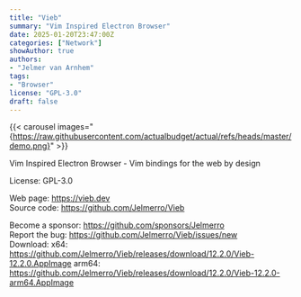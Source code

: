```yaml
---
title: "Vieb"
summary: "Vim Inspired Electron Browser"
date: 2025-01-20T23:47:00Z
categories: ["Network"]
showAuthor: true
authors:
- "Jelmer van Arnhem"
tags: 
- "Browser"
license: "GPL-3.0"
draft: false
---
```


{{< carousel images="{https://raw.githubusercontent.com/actualbudget/actual/refs/heads/master/demo.png}" >}}

Vim Inspired Electron Browser - Vim bindings for the web by design

License: GPL-3.0

Web page: <https://vieb.dev>  
Source code: <https://github.com/Jelmerro/Vieb>

Become a sponsor: <https://github.com/sponsors/Jelmerro>  
Report the bug: <https://github.com/Jelmerro/Vieb/issues/new>  
Download:   x64: <https://github.com/Jelmerro/Vieb/releases/download/12.2.0/Vieb-12.2.0.AppImage>
            arm64: <https://github.com/Jelmerro/Vieb/releases/download/12.2.0/Vieb-12.2.0-arm64.AppImage>
